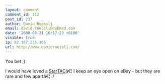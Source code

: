 ```yaml
---
layout: comment
comment_id: 112
post_id: 237
author: David Roessli
email: david.roessli@cybmed.com
date: '2008-03-21 16:17:23 +0100'
visible: true
ip: 62.167.235.105
url: http://www.davidroessli.com/
---
```

You bet ;)

I would have loved a <a href="http://en.wikipedia.org/wiki/Motorola_StarTAC" title="Motorola StarTAC on Wikipedia" rel="nofollow">StarTAC</a>â€¦ I keep an eye open on eBay - but they are rare and few apartâ€¦
:/
